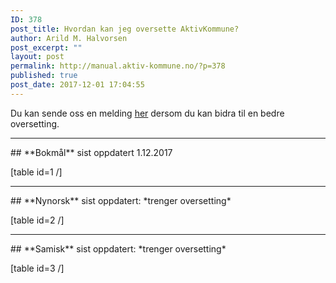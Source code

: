 ```yaml
---
ID: 378
post_title: Hvordan kan jeg oversette AktivKommune?
author: Arild M. Halvorsen
post_excerpt: ""
layout: post
permalink: http://manual.aktiv-kommune.no/?p=378
published: true
post_date: 2017-12-01 17:04:55
---
```

Du kan sende oss en melding [her](#) dersom du kan bidra til en bedre oversetting.

<hr>
## **Bokmål** 
sist oppdatert 1.12.2017

[table id=1 /]

<hr>
## **Nynorsk** 
sist oppdatert: *trenger oversetting*

[table id=2 /]

<hr>
## **Samisk** 
sist oppdatert: *trenger oversetting*

[table id=3 /]